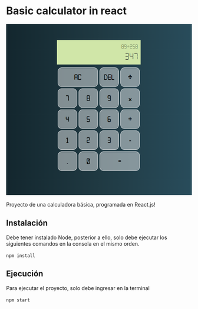 # Basic calculator in react
![readme_img](./readme_img/capture.png)

Proyecto de una calculadora básica, programada en React.js!

## Instalación

Debe tener instalado Node, posterior a ello, solo debe ejecutar los siguientes comandos en la consola en el mismo orden.

```npm install```

## Ejecución

Para ejecutar el proyecto, solo debe ingresar en la terminal

```npm start```
